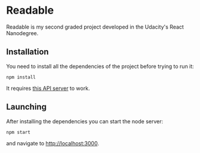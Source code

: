 
Readable
========

Readable is my second graded project developed in the Udacity's React Nanodegree.

Installation
------------

You need to install all the dependencies of the project before trying to run it:

    npm install

It requires [this API server](https://github.com/udacity/reactnd-project-readable-starter.git)
to work.

Launching
---------

After installing the dependencies you can start the node server:

    npm start

and navigate to [http://localhost:3000](http://localhost:3000).

